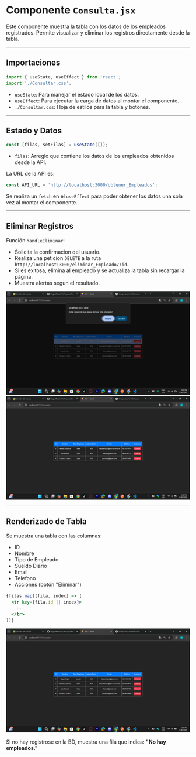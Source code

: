 
# Componente `Consulta.jsx`

Este componente muestra la tabla con los datos de los empleados registrados. Permite visualizar y eliminar los registros directamente desde la tabla.

---

## Importaciones

```javascript
import { useState, useEffect } from 'react';
import './Consultar.css';
```

- `useState`: Para manejar el estado local de los datos.
- `useEffect`: Para ejecutar la carga de datos al montar el componente.
- `./Consultar.css`: Hoja de estilos para la tabla y botones.

---

## Estado y Datos

```javascript
const [filas, setFilas] = useState([]);
```

- `filas`: Arreglo que contiene los datos de los empleados obtenidos desde la API.

La URL de la API es:

```javascript
const API_URL = 'http://localhost:3000/obtener_Empleados';
```

Se realiza un `fetch` en el `useEffect` para poder obtener los datos una sola vez al montar el componente.

---

## Eliminar Registros

Función `handleEliminar`:

- Solicita la confirmacion del usuario.
- Realiza una peticion `DELETE` a la ruta `http://localhost:3000/eliminar_Empleado/:id`.
- Si es exitosa, elimina al empleado y se actualiza la tabla sin recargar la página.
- Muestra alertas segun el resultado.

![Imagen](./Evidencias/EliminarConfirmar.png)
![Imagen](./Evidencias/RegistroEliminado.png)

---

## Renderizado de Tabla

Se muestra una tabla con las columnas:

- ID
- Nombre
- Tipo de Empleado
- Sueldo Diario
- Email
- Telefono
- Acciones (botón "Eliminar")

```jsx
{filas.map((fila, index) => (
  <tr key={fila.id || index}>
    ...
  </tr> 
))}
```
![Imagen](./Evidencias/ConsultarEmpleados.png)

Si no hay registrose en la BD, muestra una fila que indica: **"No hay empleados."**
